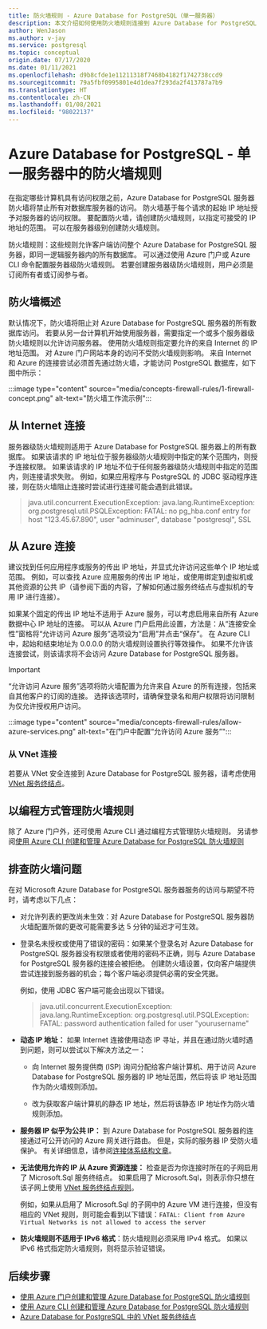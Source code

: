 ```yaml
---
title: 防火墙规则 - Azure Database for PostgreSQL（单一服务器）
description: 本文介绍如何使用防火墙规则连接到 Azure Database for PostgreSQL（单一服务器）。
author: WenJason
ms.author: v-jay
ms.service: postgresql
ms.topic: conceptual
origin.date: 07/17/2020
ms.date: 01/11/2021
ms.openlocfilehash: d9b8cfde1e11211318f7468b4182f1742738ccd9
ms.sourcegitcommit: 79a5fbf0995801e4d1dea7f293da2f413787a7b9
ms.translationtype: HT
ms.contentlocale: zh-CN
ms.lasthandoff: 01/08/2021
ms.locfileid: "98022137"
---
```

# <a name="firewall-rules-in-azure-database-for-postgresql---single-server"></a>Azure Database for PostgreSQL - 单一服务器中的防火墙规则
在指定哪些计算机具有访问权限之前，Azure Database for PostgreSQL 服务器防火墙将禁止所有对数据库服务器的访问。 防火墙基于每个请求的起始 IP 地址授予对服务器的访问权限。
要配置防火墙，请创建防火墙规则，以指定可接受的 IP 地址的范围。 可以在服务器级别创建防火墙规则。

防火墙规则：这些规则允许客户端访问整个 Azure Database for PostgreSQL 服务器，即同一逻辑服务器内的所有数据库。 可以通过使用 Azure 门户或 Azure CLI 命令配置服务器级防火墙规则。 若要创建服务器级防火墙规则，用户必须是订阅所有者或订阅参与者。

## <a name="firewall-overview"></a>防火墙概述
默认情况下，防火墙将阻止对 Azure Database for PostgreSQL 服务器的所有数据库访问。 若要从另一台计算机开始使用服务器，需要指定一个或多个服务器级防火墙规则以允许访问服务器。 使用防火墙规则指定要允许的来自 Internet 的 IP 地址范围。 对 Azure 门户网站本身的访问不受防火墙规则影响。
来自 Internet 和 Azure 的连接尝试必须首先通过防火墙，才能访问 PostgreSQL 数据库，如下图中所示：

:::image type="content" source="media/concepts-firewall-rules/1-firewall-concept.png" alt-text="防火墙工作流示例":::

## <a name="connecting-from-the-internet"></a>从 Internet 连接
服务器级防火墙规则适用于 Azure Database for PostgreSQL 服务器上的所有数据库。 如果该请求的 IP 地址位于服务器级防火墙规则中指定的某个范围内，则授予连接权限。
如果该请求的 IP 地址不位于任何服务器级防火墙规则中指定的范围内，则连接请求失败。
例如，如果应用程序与 PostgreSQL 的 JDBC 驱动程序连接，则在防火墙阻止连接时尝试进行连接可能会遇到此错误。
> java.util.concurrent.ExecutionException: java.lang.RuntimeException: org.postgresql.util.PSQLException: FATAL: no pg\_hba.conf entry for host "123.45.67.890", user "adminuser", database "postgresql", SSL

## <a name="connecting-from-azure"></a>从 Azure 连接
建议找到任何应用程序或服务的传出 IP 地址，并显式允许访问这些单个 IP 地址或范围。 例如，可以查找 Azure 应用服务的传出 IP 地址，或使用绑定到虚拟机或其他资源的公共 IP（请参阅下面的内容，了解如何通过服务终结点与虚拟机的专用 IP 进行连接）。 

如果某个固定的传出 IP 地址不适用于 Azure 服务，可以考虑启用来自所有 Azure 数据中心 IP 地址的连接。 可以从 Azure 门户启用此设置，方法是：从“连接安全性”窗格将“允许访问 Azure 服务”选项设为“启用”并点击“保存”。 在 Azure CLI 中，起始和结束地址为 0.0.0.0 的防火墙规则设置执行等效操作。 如果不允许该连接尝试，则该请求将不会访问 Azure Database for PostgreSQL 服务器。

> [!IMPORTANT]
> “允许访问 Azure 服务”选项将防火墙配置为允许来自 Azure 的所有连接，包括来自其他客户的订阅的连接。 选择该选项时，请确保登录名和用户权限将访问限制为仅允许授权用户访问。
> 

:::image type="content" source="media/concepts-firewall-rules/allow-azure-services.png" alt-text="在门户中配置“允许访问 Azure 服务”":::

### <a name="connecting-from-a-vnet"></a>从 VNet 连接
若要从 VNet 安全连接到 Azure Database for PostgreSQL 服务器，请考虑使用 [VNet 服务终结点](./concepts-data-access-and-security-vnet.md)。 

## <a name="programmatically-managing-firewall-rules"></a>以编程方式管理防火墙规则
除了 Azure 门户外，还可使用 Azure CLI 通过编程方式管理防火墙规则。
另请参阅[使用 Azure CLI 创建和管理 Azure Database for PostgreSQL 防火墙规则](howto-manage-firewall-using-cli.md)

## <a name="troubleshooting-firewall-issues"></a>排查防火墙问题
在对 Microsoft Azure Database for PostgreSQL 服务器服务的访问与期望不符时，请考虑以下几点：

* 对允许列表的更改尚未生效：对 Azure Database for PostgreSQL 服务器防火墙配置所做的更改可能需要多达 5 分钟的延迟才可生效。

* 登录名未授权或使用了错误的密码：如果某个登录名对 Azure Database for PostgreSQL 服务器没有权限或者使用的密码不正确，则与 Azure Database for PostgreSQL 服务器的连接会被拒绝。 创建防火墙设置，仅向客户端提供尝试连接到服务器的机会；每个客户端必须提供必需的安全凭据。

   例如，使用 JDBC 客户端可能会出现以下错误。
   > java.util.concurrent.ExecutionException: java.lang.RuntimeException: org.postgresql.util.PSQLException: FATAL: password authentication failed for user "yourusername"

* **动态 IP 地址：** 如果 Internet 连接使用动态 IP 寻址，并且在通过防火墙时遇到问题，则可以尝试以下解决方法之一：

   * 向 Internet 服务提供商 (ISP) 询问分配给客户端计算机、用于访问 Azure Database for PostgreSQL 服务器的 IP 地址范围，然后将该 IP 地址范围作为防火墙规则添加。

   * 改为获取客户端计算机的静态 IP 地址，然后将该静态 IP 地址作为防火墙规则添加。

* **服务器 IP 似乎为公共 IP：** 到 Azure Database for PostgreSQL 服务器的连接通过可公开访问的 Azure 网关进行路由。 但是，实际的服务器 IP 受防火墙保护。 有关详细信息，请参阅[连接体系结构文章](concepts-connectivity-architecture.md)。

* **无法使用允许的 IP 从 Azure 资源连接：** 检查是否为你连接时所在的子网启用了 Microsoft.Sql 服务终结点。 如果启用了 Microsoft.Sql，则表示你只想在该子网上使用 [VNet 服务终结点规则](concepts-data-access-and-security-vnet.md)。

   例如，如果从启用了 Microsoft.Sql 的子网中的 Azure VM 进行连接，但没有相应的 VNet 规则，则可能会看到以下错误：`FATAL: Client from Azure Virtual Networks is not allowed to access the server`

* **防火墙规则不适用于 IPv6 格式**：防火墙规则必须采用 IPv4 格式。 如果以 IPv6 格式指定防火墙规则，则将显示验证错误。


## <a name="next-steps"></a>后续步骤
* [使用 Azure 门户创建和管理 Azure Database for PostgreSQL 防火墙规则](howto-manage-firewall-using-portal.md)
* [使用 Azure CLI 创建和管理 Azure Database for PostgreSQL 防火墙规则](howto-manage-firewall-using-cli.md)
* [Azure Database for PostgreSQL 中的 VNet 服务终结点](./concepts-data-access-and-security-vnet.md)
